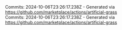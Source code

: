 Commits: 2024-10-06T23:26:17.238Z - Generated via https://github.com/marketplace/actions/artificial-grass
<br>
Commits: 2024-10-06T23:26:17.238Z - Generated via https://github.com/marketplace/actions/artificial-grass
<br>
